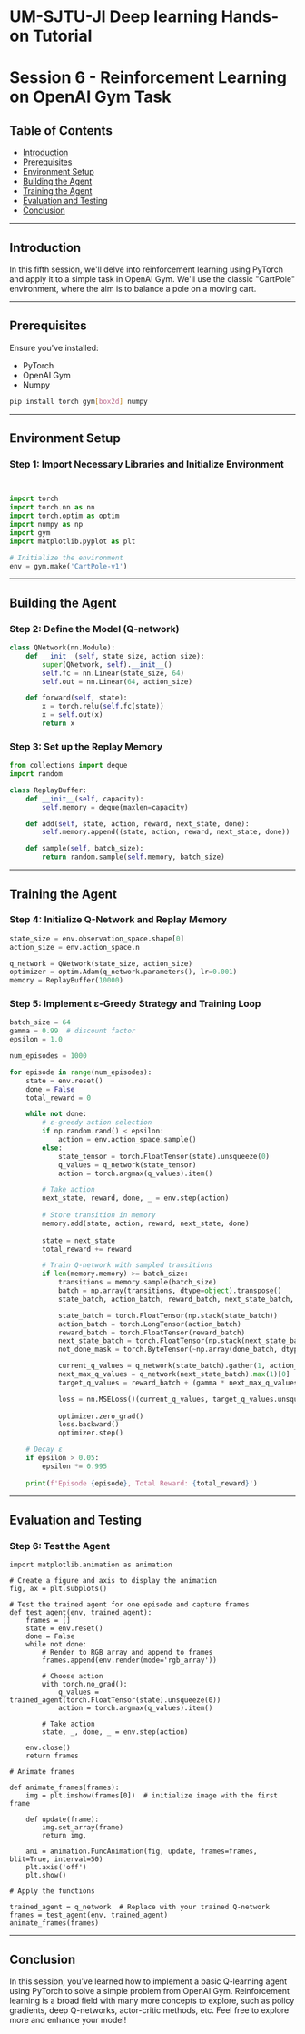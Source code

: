 # UM-SJTU-JI Deep learning Hands-on Tutorial 
# Session 6 - Reinforcement Learning on OpenAI Gym Task

## Table of Contents

- [Introduction](#introduction)
- [Prerequisites](#prerequisites)
- [Environment Setup](#environment-setup)
- [Building the Agent](#building-the-agent)
- [Training the Agent](#training-the-agent)
- [Evaluation and Testing](#evaluation-and-testing)
- [Conclusion](#conclusion)

---

## Introduction

In this fifth session, we'll delve into reinforcement learning using PyTorch and apply it to a simple task in OpenAI Gym. We'll use the classic "CartPole" environment, where the aim is to balance a pole on a moving cart.

---

## Prerequisites

Ensure you've installed:

- PyTorch
- OpenAI Gym
- Numpy

```bash
pip install torch gym[box2d] numpy
```

---

## Environment Setup

### Step 1: Import Necessary Libraries and Initialize Environment


```python


import torch
import torch.nn as nn
import torch.optim as optim
import numpy as np
import gym
import matplotlib.pyplot as plt

# Initialize the environment
env = gym.make('CartPole-v1')
```

---

## Building the Agent

### Step 2: Define the Model (Q-network)

```python
class QNetwork(nn.Module):
    def __init__(self, state_size, action_size):
        super(QNetwork, self).__init__()
        self.fc = nn.Linear(state_size, 64)
        self.out = nn.Linear(64, action_size)

    def forward(self, state):
        x = torch.relu(self.fc(state))
        x = self.out(x)
        return x
```

### Step 3: Set up the Replay Memory

```python
from collections import deque
import random

class ReplayBuffer:
    def __init__(self, capacity):
        self.memory = deque(maxlen=capacity)

    def add(self, state, action, reward, next_state, done):
        self.memory.append((state, action, reward, next_state, done))

    def sample(self, batch_size):
        return random.sample(self.memory, batch_size)
```

---

## Training the Agent

### Step 4: Initialize Q-Network and Replay Memory

```python
state_size = env.observation_space.shape[0]
action_size = env.action_space.n

q_network = QNetwork(state_size, action_size)
optimizer = optim.Adam(q_network.parameters(), lr=0.001)
memory = ReplayBuffer(10000)
```

### Step 5: Implement ε-Greedy Strategy and Training Loop

```python
batch_size = 64
gamma = 0.99  # discount factor
epsilon = 1.0

num_episodes = 1000

for episode in range(num_episodes):
    state = env.reset()
    done = False
    total_reward = 0

    while not done:
        # ε-greedy action selection
        if np.random.rand() < epsilon:
            action = env.action_space.sample()
        else:
            state_tensor = torch.FloatTensor(state).unsqueeze(0)
            q_values = q_network(state_tensor)
            action = torch.argmax(q_values).item()

        # Take action
        next_state, reward, done, _ = env.step(action)
        
        # Store transition in memory
        memory.add(state, action, reward, next_state, done)
        
        state = next_state
        total_reward += reward

        # Train Q-network with sampled transitions
        if len(memory.memory) >= batch_size:
            transitions = memory.sample(batch_size)
            batch = np.array(transitions, dtype=object).transpose()
            state_batch, action_batch, reward_batch, next_state_batch, done_batch = batch

            state_batch = torch.FloatTensor(np.stack(state_batch))
            action_batch = torch.LongTensor(action_batch)
            reward_batch = torch.FloatTensor(reward_batch)
            next_state_batch = torch.FloatTensor(np.stack(next_state_batch))
            not_done_mask = torch.ByteTensor(~np.array(done_batch, dtype=np.uint8))

            current_q_values = q_network(state_batch).gather(1, action_batch.unsqueeze(1))
            next_max_q_values = q_network(next_state_batch).max(1)[0]
            target_q_values = reward_batch + (gamma * next_max_q_values * not_done_mask)

            loss = nn.MSELoss()(current_q_values, target_q_values.unsqueeze(1))
            
            optimizer.zero_grad()
            loss.backward()
            optimizer.step()

    # Decay ε
    if epsilon > 0.05:
        epsilon *= 0.995
    
    print(f'Episode {episode}, Total Reward: {total_reward}')
```

---

## Evaluation and Testing

### Step 6: Test the Agent
```
import matplotlib.animation as animation

# Create a figure and axis to display the animation
fig, ax = plt.subplots()

# Test the trained agent for one episode and capture frames
def test_agent(env, trained_agent):
    frames = []
    state = env.reset()
    done = False
    while not done:
        # Render to RGB array and append to frames
        frames.append(env.render(mode='rgb_array'))
        
        # Choose action
        with torch.no_grad():
            q_values = trained_agent(torch.FloatTensor(state).unsqueeze(0))
            action = torch.argmax(q_values).item()
        
        # Take action
        state, _, done, _ = env.step(action)
    
    env.close()
    return frames

# Animate frames

def animate_frames(frames):
    img = plt.imshow(frames[0])  # initialize image with the first frame
    
    def update(frame):
        img.set_array(frame)
        return img,
    
    ani = animation.FuncAnimation(fig, update, frames=frames, blit=True, interval=50)
    plt.axis('off')
    plt.show()

# Apply the functions

trained_agent = q_network  # Replace with your trained Q-network
frames = test_agent(env, trained_agent)
animate_frames(frames)
```
---

## Conclusion

In this session, you've learned how to implement a basic Q-learning agent using PyTorch to solve a simple problem from OpenAI Gym. Reinforcement learning is a broad field with many more concepts to explore, such as policy gradients, deep Q-networks, actor-critic methods, etc. Feel free to explore more and enhance your model!
